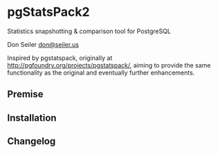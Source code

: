 # pgStatsPack2
Statistics snapshotting &amp; comparison tool for PostgreSQL

Don Seiler <don@seiler.us>

Inspired by pgstatspack, originally at http://pgfoundry.org/projects/pgstatspack/, aiming to provide the same functionality as the original and eventually further enhancements.

## Premise

## Installation

## Changelog
